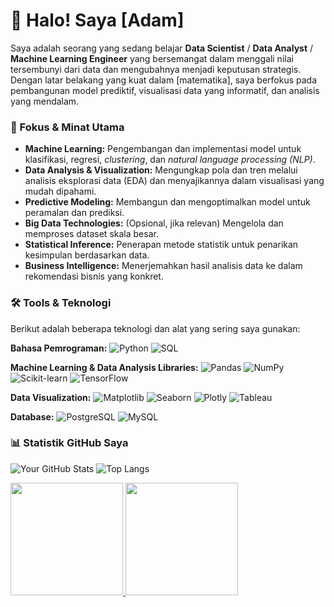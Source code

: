 # 👋 Halo! Saya [Adam]

Saya adalah seorang yang sedang belajar **Data Scientist** / **Data Analyst** / **Machine Learning Engineer** yang bersemangat dalam menggali nilai tersembunyi dari data dan mengubahnya menjadi keputusan strategis. Dengan latar belakang yang kuat dalam [matematika], saya berfokus pada pembangunan model prediktif, visualisasi data yang informatif, dan analisis yang mendalam.

### 🚀 Fokus & Minat Utama

* **Machine Learning:** Pengembangan dan implementasi model untuk klasifikasi, regresi, *clustering*, dan *natural language processing (NLP)*.
* **Data Analysis & Visualization:** Mengungkap pola dan tren melalui analisis eksplorasi data (EDA) dan menyajikannya dalam visualisasi yang mudah dipahami.
* **Predictive Modeling:** Membangun dan mengoptimalkan model untuk peramalan dan prediksi.
* **Big Data Technologies:** (Opsional, jika relevan) Mengelola dan memproses dataset skala besar.
* **Statistical Inference:** Penerapan metode statistik untuk penarikan kesimpulan berdasarkan data.
* **Business Intelligence:** Menerjemahkan hasil analisis data ke dalam rekomendasi bisnis yang konkret.

### 🛠️ Tools & Teknologi

Berikut adalah beberapa teknologi dan alat yang sering saya gunakan:

**Bahasa Pemrograman:**
![Python](https://img.shields.io/badge/Python-3776AB?style=for-the-badge&logo=python&logoColor=white)
![SQL](https://img.shields.io/badge/SQL-4479A1?style=for-the-badge&logo=postgresql&logoColor=white)

**Machine Learning & Data Analysis Libraries:**
![Pandas](https://img.shields.io/badge/Pandas-150458?style=for-the-badge&logo=pandas&logoColor=white)
![NumPy](https://img.shields.io/badge/NumPy-013243?style=for-the-badge&logo=numpy&logoColor=white)
![Scikit-learn](https://img.shields.io/badge/Scikit--learn-F7931E?style=for-the-badge&logo=scikit-learn&logoColor=white)
![TensorFlow](https://img.shields.io/badge/TensorFlow-FF6F00?style=for-the-badge&logo=tensorflow&logoColor=white)

**Data Visualization:**
![Matplotlib](https://img.shields.io/badge/Matplotlib-11557C?style=for-the-badge&logo=matplotlib&logoColor=white)
![Seaborn](https://img.shields.io/badge/Seaborn-30A3DC?style=for-the-badge&logo=seaborn&logoColor=white)
![Plotly](https://img.shields.io/badge/Plotly-273A81?style=for-the-badge&logo=plotly&logoColor=white)
![Tableau](https://img.shields.io/badge/Tableau-E97627?style=for-the-badge&logo=tableau&logoColor=white)

**Database:**
![PostgreSQL](https://img.shields.io/badge/PostgreSQL-316192?style=for-the-badge&logo=postgresql&logoColor=white)
![MySQL](https://img.shields.io/badge/MySQL-4479A1?style=for-the-badge&logo=mysql&logoColor=white)

### 📊 Statistik GitHub Saya

![Your GitHub Stats](https://github-readme-stats.vercel.app/api?username=YOUR_USERNAME&show_icons=true&theme=radical&include_all_commits=true&count_private=true)
![Top Langs](https://github-readme-stats.vercel.app/api/top-langs/?username=YOUR_USERNAME&layout=compact&theme=radical)

<p align="left">
<a href="https://github.com/Voin14">
  <img height="180em" src="https://github-readme-stats-eight-theta.vercel.app/api?username=Voin14&show_icons=true&theme=algolia&include_all_commits=true&count_private=true"/>
  <img height="180em" src="https://github-readme-stats-eight-theta.vercel.app/api/top-langs/?username=Voin14&layout=compact&theme=algolia"/>
</a>
</p>
